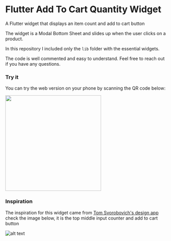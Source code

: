# Flutter Add To Cart Quantity Widget
A Flutter widget that displays an item count and add to cart button

The widget is a Modal Bottom Sheet and slides up when the user clicks on a product.

In this repository I included only the `lib` folder with the essential widgets.

The code is well commented and easy to understand. Feel free to reach out if you have any questions.

### Try it
You can try the web version on your phone by scanning the QR code below:

<img src="https://firebasestorage.googleapis.com/v0/b/weddy-app-1.appspot.com/o/other%2Fqr-code%20(2).png?alt=media&token=538e1f8a-5726-45cd-ad21-13086b291f75" width="300"/>

### Inspiration
The inspiration for this widget came from [Tom Svorobovich's design app](https://dribbble.com/shots/11401747-Cashier-app)
check the image below, it is the top middle input counter and add to cart button

![alt text](https://cdn.dribbble.com/users/2089341/screenshots/11401747/media/1b805ee02230db0949dc6d285ff1cf3b.png "Flutter Add To Cart Quantity Widget")

